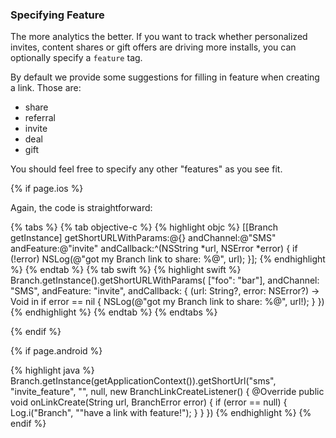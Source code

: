 ### Specifying Feature

The more analytics the better. If you want to track whether personalized invites, content shares or gift offers are driving more installs, you can optionally specify a `feature` tag.

By default we provide some suggestions for filling in feature when creating a link. Those are:

* share
* referral
* invite
* deal
* gift

You should feel free to specify any other "features" as you see fit.

<!--- iOS -->
{% if page.ios %}

Again, the code is straightforward:

{% tabs %}
{% tab objective-c %}
{% highlight objc %}
[[Branch getInstance] getShortURLWithParams:@{}
                                 andChannel:@"SMS"
                                 andFeature:@"invite"
                                andCallback:^(NSString *url, NSError *error) {
    if (!error) NSLog(@"got my Branch link to share: %@", url);
}];
{% endhighlight %}
{% endtab %}
{% tab swift %}
{% highlight swift %}
Branch.getInstance().getShortURLWithParams( ["foo": "bar"],
                                            andChannel: "SMS",
                                            andFeature: "invite",
                                            andCallback: { (url: String?, error: NSError?) -> Void in
    if error == nil {
        NSLog(@"got my Branch link to share: %@", url!);
    }
})
{% endhighlight %}
{% endtab %}
{% endtabs %}


{% endif %}
<!--- /iOS -->


<!--- Android -->
{% if page.android %}

{% highlight java %}
Branch.getInstance(getApplicationContext()).getShortUrl("sms", "invite_feature", "", null, new BranchLinkCreateListener() {
	@Override
	public void onLinkCreate(String url, BranchError error) {
		if (error == null) {
			Log.i("Branch", ""have a link with feature!");
		}
	}
})
{% endhighlight %}
{% endif %}
<!--- /Android -->
